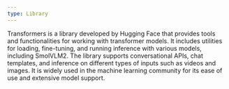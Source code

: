 ```yaml
---
type: Library
---
```


Transformers is a library developed by Hugging Face that provides tools and functionalities for working with transformer models. It includes utilities for loading, fine-tuning, and running inference with various models, including SmolVLM2. The library supports conversational APIs, chat templates, and inference on different types of inputs such as videos and images. It is widely used in the machine learning community for its ease of use and extensive model support.